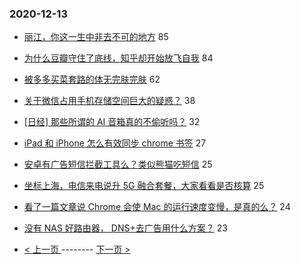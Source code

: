 ### 2020-12-13 
- [丽江，你这一生中非去不可的地方](https://www.v2ex.com/t/734937) 85
- [为什么豆瓣守住了底线，知乎却开始放飞自我](https://www.v2ex.com/t/734903) 84
- [被多多买菜套路的体无完肤完肤](https://www.v2ex.com/t/734899) 62
- [关于微信占用手机存储空间巨大的疑惑？](https://www.v2ex.com/t/734914) 38
- [[日经] 那些所谓的 AI 音箱真的不偷听吗？](https://www.v2ex.com/t/734962) 32
- [iPad 和 iPhone 怎么有效同步 chrome 书签](https://www.v2ex.com/t/734897) 27
- [安卓有广告短信拦截工具么？类似熊猫吃短信](https://www.v2ex.com/t/734861) 25
- [坐标上海，电信来电说升 5G 融合套餐，大家看看是否核算](https://www.v2ex.com/t/734919) 25
- [看了一篇文章说 Chrome 会使 Mac 的运行速度变慢，是真的么？](https://www.v2ex.com/t/734940) 24
- [没有 NAS 好路由器， DNS+去广告用什么方案？](https://www.v2ex.com/t/734872) 23 

- [ < 上一页 ](https://github.com/able8/v2ex-hot-record/blob/master/2020-12-12.md) -------- [ 下一页 > ](https://github.com/able8/v2ex-hot-record/blob/master/2020-12-14.md)